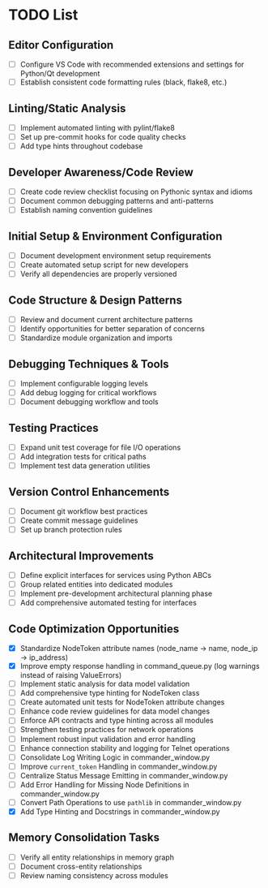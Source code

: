 # TODO List

## Editor Configuration
- [ ] Configure VS Code with recommended extensions and settings for Python/Qt development
- [ ] Establish consistent code formatting rules (black, flake8, etc.)

## Linting/Static Analysis
- [ ] Implement automated linting with pylint/flake8
- [ ] Set up pre-commit hooks for code quality checks
- [ ] Add type hints throughout codebase

## Developer Awareness/Code Review
- [ ] Create code review checklist focusing on Pythonic syntax and idioms
- [ ] Document common debugging patterns and anti-patterns
- [ ] Establish naming convention guidelines

## Initial Setup & Environment Configuration
- [ ] Document development environment setup requirements
- [ ] Create automated setup script for new developers
- [ ] Verify all dependencies are properly versioned

## Code Structure & Design Patterns
- [ ] Review and document current architecture patterns
- [ ] Identify opportunities for better separation of concerns
- [ ] Standardize module organization and imports

## Debugging Techniques & Tools
- [ ] Implement configurable logging levels
- [ ] Add debug logging for critical workflows
- [ ] Document debugging workflow and tools

## Testing Practices
- [ ] Expand unit test coverage for file I/O operations
- [ ] Add integration tests for critical paths
- [ ] Implement test data generation utilities

## Version Control Enhancements
- [ ] Document git workflow best practices
- [ ] Create commit message guidelines
- [ ] Set up branch protection rules

## Architectural Improvements
- [ ] Define explicit interfaces for services using Python ABCs
- [ ] Group related entities into dedicated modules
- [ ] Implement pre-development architectural planning phase
- [ ] Add comprehensive automated testing for interfaces

## Code Optimization Opportunities
- [x] Standardize NodeToken attribute names (node_name → name, node_ip → ip_address)
- [x] Improve empty response handling in command_queue.py (log warnings instead of raising ValueErrors)
- [ ] Implement static analysis for data model validation
- [ ] Add comprehensive type hinting for NodeToken class
- [ ] Create automated unit tests for NodeToken attribute changes
- [ ] Enhance code review guidelines for data model changes
- [ ] Enforce API contracts and type hinting across all modules
- [ ] Strengthen testing practices for network operations
- [ ] Implement robust input validation and error handling
- [ ] Enhance connection stability and logging for Telnet operations
- [ ] Consolidate Log Writing Logic in commander_window.py
- [ ] Improve `current_token` Handling in commander_window.py
- [ ] Centralize Status Message Emitting in commander_window.py
- [ ] Add Error Handling for Missing Node Definitions in commander_window.py
- [ ] Convert Path Operations to use `pathlib` in commander_window.py
- [x] Add Type Hinting and Docstrings in commander_window.py

## Memory Consolidation Tasks
- [ ] Verify all entity relationships in memory graph
- [ ] Document cross-entity relationships
- [ ] Review naming consistency across modules